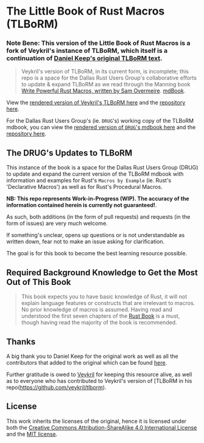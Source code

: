 # The Little Book of Rust Macros (TLBoRM)

### **Note Bene**: This version of the Little Book of Rust Macros is a fork of Veykril's instance of TLBoRM, which itself is a continuation of [Daniel Keep's original TLBoRM text](https://github.com/DanielKeep/tlborm).

> Veykril's version of TLBoRM, in its current form, is incomplete; this repo is a space for the Dallas Rust Users Group's collaborative efforts to update & expand TLBoRM as we read through the Manning book [Write Powerful Rust Macros, written by Sam Overmeire](https://mng.bz/gmY8).
> [mdBook](https://github.com/rust-lang/mdBook).

View the [rendered version of Veykril's TLBoRM here](https://veykril.github.io/tlborm/) and the [repository here](https://github.com/veykril/tlborm).

For the Dallas Rust Users Group's (ie. `DRUG`'s) working copy of the TLBoRM mdbook, you can view the [rendered version of `DRUG`'s mdbook here](https://TheRealBunbury.github.io/tlborm/) and the [repository here](https://github.com/TheRealBunbury/tlborm__the_little_book_of_Rust_macros).

## The DRUG's Updates to TLBoRM

This instance of the book is a space for the Dallas Rust Users Group (DRUG) to update and expand the current version of the TLBoRM mdbook with information and examples for Rust's `Macros by Example` (ie. Rust's 'Declarative Macros') as well as for Rust's Procedural Macros.

**NB: This repo represents Work-in-Progress (WIP). The accuracy of the information contained herein is currently not guaranteed!**.

As such, both additions (in the form of pull requests) and requests (in the form of issues) are very much welcome.

If something's unclear, opens up questions or is not understandable as written down, fear not to make an issue asking for clarification.

The goal is for this book to become the best learning resource possible.

## Required Background Knowledge to Get the Most Out of This Book

> This book expects you to have basic knowledge of Rust, it will not explain language features or constructs that are irrelevant to macros.
> No prior knowledge of macros is assumed.
> Having read and understood the first seven chapters of the [Rust Book](https://doc.rust-lang.org/stable/book/) is a must, though having read the majority of the book is recommended.

## Thanks

A big thank you to Daniel Keep for the original work as well as all the contributors that added to the original which can be found [here](https://github.com/DanielKeep/tlborm).

Further gratitude is owed to [Veykril](https://github.com/Veykril) for keeping this resource alive, as well as to everyone who has contributed to Veykril's version of [TLBoRM in his repo(https://github.com/veykril/tlborm).

## License

This work inherits the licenses of the original, hence it is licensed under both the [Creative Commons Attribution-ShareAlike 4.0 International License](http://creativecommons.org/licenses/by-sa/4.0/) and the [MIT license](http://opensource.org/licenses/MIT).
